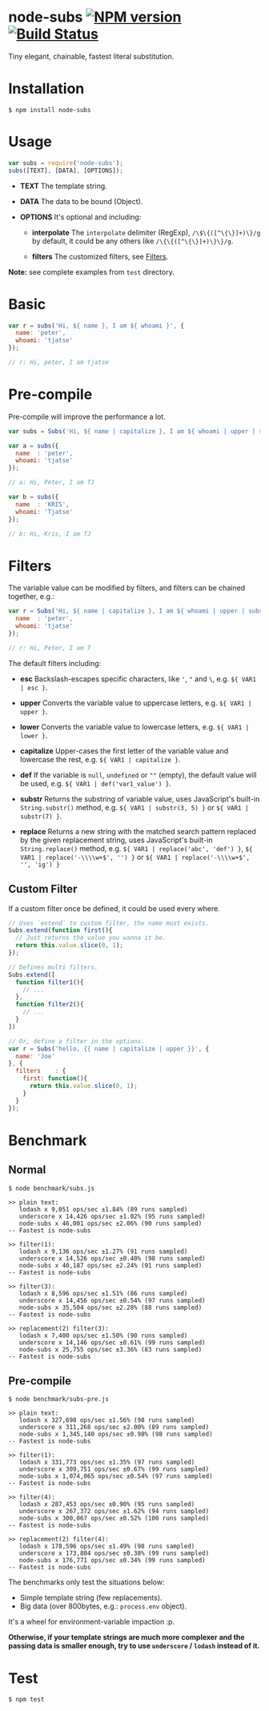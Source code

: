 node-subs [![NPM version](https://badge.fury.io/js/node-subs.svg)](http://badge.fury.io/js/node-subs) [![Build Status](https://travis-ci.org/Tjatse/node-subs.svg?branch=master)](https://travis-ci.org/Tjatse/node-subs)
=========

Tiny elegant, chainable, fastest literal substitution.

# Installation

```
$ npm install node-subs
```

# Usage

```javascript
var subs = require('node-subs');
subs([TEXT], [DATA], [OPTIONS]);
```

- **TEXT**
The template string.

- **DATA**
The data to be bound (Object).

- **OPTIONS**
It's optional and including:

  - **interpolate**
    The `interpolate` delimiter (RegExp), `/\$\{([^\{\}]+)\}/g` by default, it could be any others like `/\{\{([^\{\}]+)\}\}/g`.

  - **filters**
    The customized filters, see [Filters](#filters).

**Note:** see complete examples from `test` directory.

# Basic

```javascript
var r = subs('Hi, ${ name }, I am ${ whoami }', {
  name: 'peter',
  whoami: 'tjatse'
});

// r: Hi, peter, I am tjatse
```

# Pre-compile

Pre-compile will improve the performance a lot.

```javascript
var subs = Subs('Hi, ${ name | capitalize }, I am ${ whoami | upper | substr(0, 2) }');

var a = subs({
  name  : 'peter',
  whoami: 'tjatse'
});

// a: Hi, Peter, I am TJ

var b = subs({
  name  : 'KRIS',
  whoami: 'Tjatse'
});

// b: Hi, Kris, I am TJ
```

# Filters

The variable value can be modified by filters, and filters can be chained together, e.g.:

```javascript
var r = Subs('Hi, ${ name | capitalize }, I am ${ whoami | upper | substr(0, 1) }', {
  name  : 'peter',
  whoami: 'tjatse'
});

// r: Hi, Peter, I am T
```

The default filters including:

- **esc**
Backslash-escapes specific characters, like `'`, `"` and `\`, e.g. `${ VAR1 | esc }`.

- **upper**
Converts the variable value to uppercase letters, e.g. `${ VAR1 | upper }`.

- **lower**
Converts the variable value to lowercase letters, e.g. `${ VAR1 | lower }`.

- **capitalize**
Upper-cases the first letter of the variable value and lowercase the rest, e.g. `${ VAR1 | capitalize }`.

- **def**
If the variable is `null`, `undefined` or `""` (empty), the default value will be used, e.g. `${ VAR1 | def('var1_value') }`.

- **substr**
Returns the substring of variable value, uses JavaScript's built-in `String.substr()` method, e.g. `${ VAR1 | substr(3, 5) }` or `${ VAR1 | substr(7) }`.

- **replace**
Returns a new string with the matched search pattern replaced by the given replacement string, uses JavaScript's built-in `String.replace()` method, e.g. `${ VAR1 | replace('abc', 'def') }`, `${ VAR1 | replace('-\\\\w+$', '') }` or `${ VAR1 | replace('-\\\\w+$', '', 'ig') }`

## Custom Filter

If a custom filter once be defined, it could be used every where.

```javascript
// Uses `extend` to custom filter, the name must exists.
Subs.extend(function first(){
  // Just returns the value you wanna it be.
  return this.value.slice(0, 1);
});

// Defines multi filters.
Subs.extend([
  function filter1(){
    // ...
  },
  function filter2(){
    // ...
  }
])

// Or, define a filter in the options.
var r = Subs('hello, {{ name | capitalize | upper }}', {
  name: 'Joe'
}, {
  filters    : {
    first: function(){
      return this.value.slice(0, 1);
    }
  }
});
```

# Benchmark

## Normal

```
$ node benchmark/subs.js
```

```
>> plain text:
   lodash x 9,051 ops/sec ±1.84% (89 runs sampled)
   underscore x 14,426 ops/sec ±1.02% (95 runs sampled)
   node-subs x 46,001 ops/sec ±2.06% (90 runs sampled)
-- Fastest is node-subs

>> filter(1):
   lodash x 9,136 ops/sec ±1.27% (91 runs sampled)
   underscore x 14,526 ops/sec ±0.40% (98 runs sampled)
   node-subs x 40,187 ops/sec ±2.24% (91 runs sampled)
-- Fastest is node-subs

>> filter(3):
   lodash x 8,596 ops/sec ±1.51% (86 runs sampled)
   underscore x 14,456 ops/sec ±0.54% (97 runs sampled)
   node-subs x 35,504 ops/sec ±2.28% (88 runs sampled)
-- Fastest is node-subs

>> replacement(2) filter(3):
   lodash x 7,400 ops/sec ±1.50% (90 runs sampled)
   underscore x 14,146 ops/sec ±0.61% (99 runs sampled)
   node-subs x 25,755 ops/sec ±3.36% (83 runs sampled)
-- Fastest is node-subs
```

## Pre-compile

```
$ node benchmark/subs-pre.js
```

```
>> plain text:
   lodash x 327,698 ops/sec ±1.56% (98 runs sampled)
   underscore x 311,268 ops/sec ±2.00% (89 runs sampled)
   node-subs x 1,345,140 ops/sec ±0.98% (98 runs sampled)
-- Fastest is node-subs

>> filter(1):
   lodash x 331,773 ops/sec ±1.35% (97 runs sampled)
   underscore x 309,751 ops/sec ±0.67% (99 runs sampled)
   node-subs x 1,074,065 ops/sec ±0.54% (97 runs sampled)
-- Fastest is node-subs

>> filter(4):
   lodash x 287,453 ops/sec ±0.90% (95 runs sampled)
   underscore x 267,372 ops/sec ±1.62% (94 runs sampled)
   node-subs x 300,067 ops/sec ±0.52% (100 runs sampled)
-- Fastest is node-subs

>> replacement(2) filter(4):
   lodash x 178,596 ops/sec ±1.49% (98 runs sampled)
   underscore x 173,804 ops/sec ±0.38% (99 runs sampled)
   node-subs x 176,771 ops/sec ±0.34% (99 runs sampled)
-- Fastest is node-subs
```

The benchmarks only test the situations below:
- Simple template string (few replacements).
- Big data (over 800bytes, e.g.: `process.env` object).

It's a wheel for environment-variable impaction :p.

**Otherwise, if your template strings are much more complexer and the passing data is smaller enough, try to use `underscore` / `lodash` instead of it.**

# Test

```
$ npm test
```